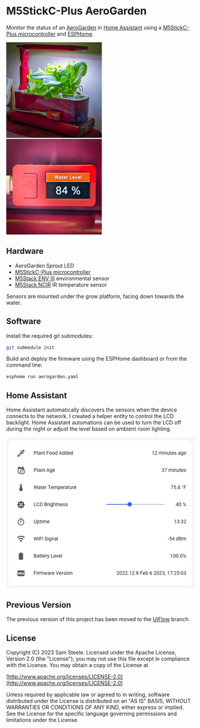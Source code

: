 # M5StickC-Plus AeroGarden

Monitor the status of an [AeroGarden](https://www.aerogarden.com/) in [Home Assistant](http://home-assistant.io/) using a [M5StickC-Plus microcontroller](https://docs.m5stack.com/en/core/m5stickc_plus) and [ESPHome](https://esphome.io).

![AeroGarden](github/aerogarden.jpg)
![M5StickC-Plus](github/m5stickcplus.jpg)

## Hardware

* AeroGarden Sprout LED
* [M5StickC-Plus microcontroller](https://docs.m5stack.com/en/core/m5stickc_plus)
* [M5Stack ENV III](https://docs.m5stack.com/en/unit/envIII) environmental sensor
* [M5Stack NCIR](https://docs.m5stack.com/en/unit/ncir) IR temperature sensor

Sensors are mounted under the grow platform, facing down towards the water.

## Software

Install the required git submodules:

```sh
git submodule init
```

Build and deploy the firmware using the ESPHome dashboard or from the command line:

```sh
esphome run aerogarden.yaml
```

## Home Assistant

Home Assistant automatically discovers the sensors when the device connects to the network.  I created a helper entity to control the LCD backlight.  Home Assistant automations can be used to turn the LCD off during the night or adjust the level based on ambient room lighting.

![HomeAssistant](github/homeassistant.png)

## Previous Version

The previous version of this project has been moved to the [UIFlow](https://github.com/c99koder/m5stickc-aerogarden/tree/UIFlow) branch.

## License

Copyright (C) 2023 Sam Steele. Licensed under the Apache License, Version 2.0 (the "License"); you may not use this file except in compliance with the License. You may obtain a copy of the License at

[http://www.apache.org/licenses/LICENSE-2.0](http://www.apache.org/licenses/LICENSE-2.0)

Unless required by applicable law or agreed to in writing, software distributed under the License is distributed on an "AS IS" BASIS, WITHOUT WARRANTIES OR CONDITIONS OF ANY KIND, either express or implied. See the License for the specific language governing permissions and limitations under the License.

